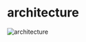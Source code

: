 # architecture #
![architecture](https://github.com/depthyang/maching_learning/raw/master/Picture/Perceptron.png)
